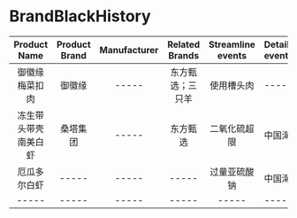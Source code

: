 # BrandBlackHistory
| Product Name | Product Brand | Manufacturer| Related Brands | Streamline events | Detailed events |
| :---: | :---: | :---: | :---: | :---: | :--- |
| 御徽缘梅菜扣肉 | 御徽缘 | ----- | 东方甄选；三只羊 | 使用槽头肉 | ----- |
| 冻生带头带壳南美白虾 | 桑塔集团 | ----- | 东方甄选 | 二氧化硫超限 | 中国海关 |
| 厄瓜多尔白虾 | ----- | ----- | ----- | 过量亚硫酸钠 | 中国海关 |
| ----- | ----- | ----- | ----- | ----- | ----- | 
